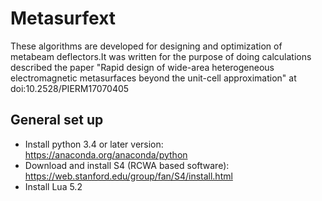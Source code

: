 
# Metasurfext
These algorithms are developed for designing and optimization of metabeam deflectors.It was written for the purpose of doing calculations described the paper "Rapid design of wide-area heterogeneous electromagnetic metasurfaces beyond the unit-cell approximation" at doi:10.2528/PIERM17070405

## General set up

- Install python 3.4 or later version: https://anaconda.org/anaconda/python
- Download and install S4 (RCWA based software): https://web.stanford.edu/group/fan/S4/install.html
- Install Lua 5.2
